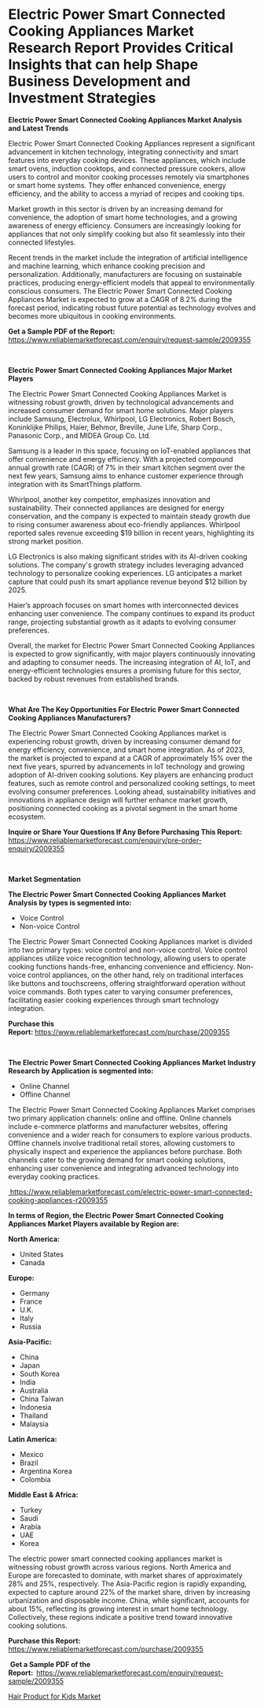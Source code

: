 <p><h1>Electric Power Smart Connected Cooking Appliances Market Research Report Provides Critical Insights that can help Shape Business Development and Investment Strategies</h1></p><p><strong>Electric Power Smart Connected Cooking Appliances Market Analysis and Latest Trends</strong></p>
<p><p>Electric Power Smart Connected Cooking Appliances represent a significant advancement in kitchen technology, integrating connectivity and smart features into everyday cooking devices. These appliances, which include smart ovens, induction cooktops, and connected pressure cookers, allow users to control and monitor cooking processes remotely via smartphones or smart home systems. They offer enhanced convenience, energy efficiency, and the ability to access a myriad of recipes and cooking tips.</p><p>Market growth in this sector is driven by an increasing demand for convenience, the adoption of smart home technologies, and a growing awareness of energy efficiency. Consumers are increasingly looking for appliances that not only simplify cooking but also fit seamlessly into their connected lifestyles. </p><p>Recent trends in the market include the integration of artificial intelligence and machine learning, which enhance cooking precision and personalization. Additionally, manufacturers are focusing on sustainable practices, producing energy-efficient models that appeal to environmentally conscious consumers. The Electric Power Smart Connected Cooking Appliances Market is expected to grow at a CAGR of 8.2% during the forecast period, indicating robust future potential as technology evolves and becomes more ubiquitous in cooking environments.</p></p>
<p><strong>Get a Sample PDF of the Report:&nbsp;</strong> <a href="https://www.reliablemarketforecast.com/enquiry/request-sample/2009355?utm_campaign=2400&utm_medium=2&utm_source=Github&utm_content=ia&utm_term=10022025&utm_id=electric-power-smart-connected-cooking-appliances">https://www.reliablemarketforecast.com/enquiry/request-sample/2009355</a></p>
<p>&nbsp;</p>
<p><strong>Electric Power Smart Connected Cooking Appliances Major Market Players</strong></p>
<p><p>The Electric Power Smart Connected Cooking Appliances Market is witnessing robust growth, driven by technological advancements and increased consumer demand for smart home solutions. Major players include Samsung, Electrolux, Whirlpool, LG Electronics, Robert Bosch, Koninklijke Philips, Haier, Behmor, Breville, June Life, Sharp Corp., Panasonic Corp., and MIDEA Group Co. Ltd.</p><p>Samsung is a leader in this space, focusing on IoT-enabled appliances that offer convenience and energy efficiency. With a projected compound annual growth rate (CAGR) of 7% in their smart kitchen segment over the next few years, Samsung aims to enhance customer experience through integration with its SmartThings platform.</p><p>Whirlpool, another key competitor, emphasizes innovation and sustainability. Their connected appliances are designed for energy conservation, and the company is expected to maintain steady growth due to rising consumer awareness about eco-friendly appliances. Whirlpool reported sales revenue exceeding $19 billion in recent years, highlighting its strong market position.</p><p>LG Electronics is also making significant strides with its AI-driven cooking solutions. The company's growth strategy includes leveraging advanced technology to personalize cooking experiences. LG anticipates a market capture that could push its smart appliance revenue beyond $12 billion by 2025.</p><p>Haier’s approach focuses on smart homes with interconnected devices enhancing user convenience. The company continues to expand its product range, projecting substantial growth as it adapts to evolving consumer preferences. </p><p>Overall, the market for Electric Power Smart Connected Cooking Appliances is expected to grow significantly, with major players continuously innovating and adapting to consumer needs. The increasing integration of AI, IoT, and energy-efficient technologies ensures a promising future for this sector, backed by robust revenues from established brands.</p></p>
<p>&nbsp;</p>
<p><strong>What Are The Key Opportunities For Electric Power Smart Connected Cooking Appliances Manufacturers?</strong></p>
<p><p>The Electric Power Smart Connected Cooking Appliances market is experiencing robust growth, driven by increasing consumer demand for energy efficiency, convenience, and smart home integration. As of 2023, the market is projected to expand at a CAGR of approximately 15% over the next five years, spurred by advancements in IoT technology and growing adoption of AI-driven cooking solutions. Key players are enhancing product features, such as remote control and personalized cooking settings, to meet evolving consumer preferences. Looking ahead, sustainability initiatives and innovations in appliance design will further enhance market growth, positioning connected cooking as a pivotal segment in the smart home ecosystem.</p></p>
<p><strong>Inquire or Share Your Questions If Any Before Purchasing This Report:</strong> <a href="https://www.reliablemarketforecast.com/enquiry/pre-order-enquiry/2009355?utm_campaign=2400&utm_medium=2&utm_source=Github&utm_content=ia&utm_term=10022025&utm_id=electric-power-smart-connected-cooking-appliances">https://www.reliablemarketforecast.com/enquiry/pre-order-enquiry/2009355</a></p>
<p>&nbsp;</p>
<p><strong>Market Segmentation</strong></p>
<p><strong>The Electric Power Smart Connected Cooking Appliances Market Analysis by types is segmented into:</strong></p>
<p><ul><li>Voice Control</li><li>Non-voice Control</li></ul></p>
<p><p>The Electric Power Smart Connected Cooking Appliances market is divided into two primary types: voice control and non-voice control. Voice control appliances utilize voice recognition technology, allowing users to operate cooking functions hands-free, enhancing convenience and efficiency. Non-voice control appliances, on the other hand, rely on traditional interfaces like buttons and touchscreens, offering straightforward operation without voice commands. Both types cater to varying consumer preferences, facilitating easier cooking experiences through smart technology integration.</p></p>
<p><strong>Purchase this Report:&nbsp;</strong><a href="https://www.reliablemarketforecast.com/purchase/2009355?utm_campaign=2400&utm_medium=2&utm_source=Github&utm_content=ia&utm_term=10022025&utm_id=electric-power-smart-connected-cooking-appliances">https://www.reliablemarketforecast.com/purchase/2009355</a></p>
<p>&nbsp;</p>
<p><strong>The Electric Power Smart Connected Cooking Appliances Market Industry Research by Application is segmented into:</strong></p>
<p><ul><li>Online Channel</li><li>Offline Channel</li></ul></p>
<p><p>The Electric Power Smart Connected Cooking Appliances Market comprises two primary application channels: online and offline. Online channels include e-commerce platforms and manufacturer websites, offering convenience and a wider reach for consumers to explore various products. Offline channels involve traditional retail stores, allowing customers to physically inspect and experience the appliances before purchase. Both channels cater to the growing demand for smart cooking solutions, enhancing user convenience and integrating advanced technology into everyday cooking practices.</p></p>
<p><a href="https://www.reliablemarketforecast.com/electric-power-smart-connected-cooking-appliances-r2009355?utm_campaign=2400&utm_medium=2&utm_source=Github&utm_content=ia&utm_term=10022025&utm_id=electric-power-smart-connected-cooking-appliances">&nbsp;https://www.reliablemarketforecast.com/electric-power-smart-connected-cooking-appliances-r2009355</a></p>
<p><strong>In terms of Region, the Electric Power Smart Connected Cooking Appliances Market Players available by Region are:</strong></p>
<p>
    <p> <strong> North America: </strong>
        <ul>
            <li>United States</li>
            <li>Canada</li>
        </ul>
        </p> 
    <p> <strong> Europe: </strong>
        <ul>
            <li>Germany</li>
            <li>France</li>
            <li>U.K.</li>
            <li>Italy</li>
            <li>Russia</li>
        </ul>
        </p> 
    <p> <strong> Asia-Pacific: </strong>
        <ul>
            <li>China</li>
            <li>Japan</li>
            <li>South Korea</li>
            <li>India</li>
            <li>Australia</li>
            <li>China Taiwan</li>
            <li>Indonesia</li>
            <li>Thailand</li>
            <li>Malaysia</li>
        </ul>
        </p> 
    <p> <strong> Latin America: </strong>
        <ul>
            <li>Mexico</li>
            <li>Brazil</li>
            <li>Argentina Korea</li>
            <li>Colombia</li>
        </ul>
        </p> 
    <p> <strong> Middle East & Africa: </strong>
        <ul>
            <li>Turkey</li>
            <li>Saudi</li>
            <li>Arabia</li>
            <li>UAE</li>
            <li>Korea</li>
        </ul>
    </p>
    </p>
<p><p>The electric power smart connected cooking appliances market is witnessing robust growth across various regions. North America and Europe are forecasted to dominate, with market shares of approximately 28% and 25%, respectively. The Asia-Pacific region is rapidly expanding, expected to capture around 22% of the market share, driven by increasing urbanization and disposable income. China, while significant, accounts for about 15%, reflecting its growing interest in smart home technology. Collectively, these regions indicate a positive trend toward innovative cooking solutions.</p></p>
<p><strong>Purchase this Report: </strong><a href="https://www.reliablemarketforecast.com/purchase/2009355?utm_campaign=2400&utm_medium=2&utm_source=Github&utm_content=ia&utm_term=10022025&utm_id=electric-power-smart-connected-cooking-appliances">https://www.reliablemarketforecast.com/purchase/2009355</a></p>
<p>&nbsp;<strong>Get a Sample PDF of the Report:&nbsp;&nbsp;</strong><a href="https://www.reliablemarketforecast.com/enquiry/request-sample/2009355?utm_campaign=2400&utm_medium=2&utm_source=Github&utm_content=ia&utm_term=10022025&utm_id=electric-power-smart-connected-cooking-appliances">https://www.reliablemarketforecast.com/enquiry/request-sample/2009355</a></p>
<p><strong></strong></p>
<p><p><a href="https://github.com/barnickclara79/Market-Research-Report-List-1/blob/main/hair-product-for-kids-market.md?utm_campaign=2400&utm_medium=2&utm_source=Github&utm_content=ia&utm_term=10022025&utm_id=electric-power-smart-connected-cooking-appliances">Hair Product for Kids Market</a></p></p>